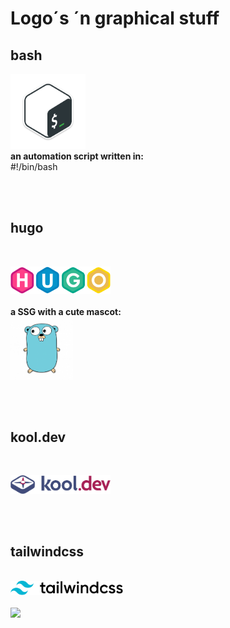 # Logo´s ´n graphical stuff

## bash

<img src="logos\bash.png" height="120"><br>**an automation script written in:**<br>
#!/bin/bash<br>

<br><br>

## hugo

<br>

<img src="logos\hugo.png" width="160"><br><br>
**a SSG with a cute mascot:**<br>
<img src="logos\gomascot.png" width="100">

<br><br>

## kool.dev

<br>

<img src="logos\kool.png" width="160"><br>

<br><br>

## tailwindcss

<br>
<img src="logos\tailwind-logo.svg" width="180"><br>

<br>
<img src="https://api.iconify.design/logos:batch.svg" width="180"><br>

